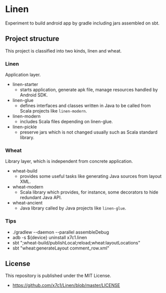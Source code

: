 # Linen
Experiment to build android app by gradle including jars assembled on sbt.

## Project structure

This project is classified into two kinds, linen and wheat.

### Linen

Application layer.

 * linen-starter
   * starts application, generate apk file, manage resources handled by Android SDK.
 * linen-glue
   * defines interfaces and classes written in Java to be called from Scala projects like `linen-modern`.
 * linen-modern
   * includes Scala files depending on linen-glue.
 * linen-pickle
   * preserve jars which is not changed usually such as Scala standard library.

### Wheat

Library layer, which is independent from concrete application.

 * wheat-build
   * provides some useful tasks like generating Java sources from layout XML.
 * wheat-modern
   * Scala library which provides, for instance, some decorators to hide redundant Java API.
 * wheat-ancient
   * Java library called by Java projects like `linen-glue`.

### Tips

* ./gradlew --daemon --parallel assembleDebug
* adb -s ${device} uninstall x7c1.linen
* sbt ";wheat-build/publishLocal;reload;wheat:layoutLocations"
* sbt "wheat:generateLayout comment_row.xml"

## License

This repository is published under the MIT License.

 * https://github.com/x7c1/Linen/blob/master/LICENSE
